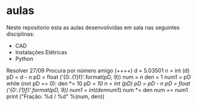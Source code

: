 # aulas
Neste repositorio esta as aulas desenvolividas em sala nas seguintes disciplinas:
- CAD
- Instalações Elétricas
- Python

Resolver 27/09 Procura por número amigo (++++)
d = 5.03501
n = int (d)
pD = d - n
pD = float ('{0:.{1}f}'.format(pD, 9))
num = n
den = 1
num1 = pD
while (not pD == 0):
    den *= 10
    pD *= 10
    n = int (pD)
    pD = pD - n
    pD = float ('{0:.{1}f}'.format(pD, 9))
num1 = int(den*num1)
num *= den
num += num1
print ("Fração: %d / %d" %(num, den))
